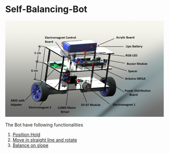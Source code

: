 # Self-Balancing-Bot

![Bot_3D_model](https://github.com/rahulk200013/Self-Balancing-Bot/blob/main/images/Final_Bot.jpg)

The Bot have following functionalities

1. [Position Hold](https://user-images.githubusercontent.com/77919944/112497941-115b0080-8dac-11eb-98f3-06053749ae62.mp4)
2. [Move in straight line and rotate](https://user-images.githubusercontent.com/77919944/112499191-3ef47980-8dad-11eb-8bbc-a866f86095ec.mp4)
3. [Balance on slope](https://user-images.githubusercontent.com/77919944/112499553-998dd580-8dad-11eb-9413-d3a9f8109d72.mp4)

